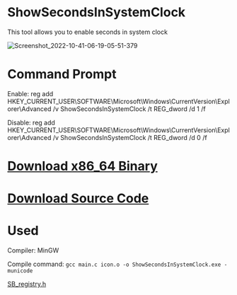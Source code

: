 # ShowSecondsInSystemClock
This tool allows you to enable seconds in system clock

![Screenshot_2022-10-41-06-19-05-51-379](https://user-images.githubusercontent.com/89962566/194375329-ca99c25e-7967-4294-a770-b9041b7ae117.png)

# Command Prompt
Enable: reg add HKEY_CURRENT_USER\SOFTWARE\Microsoft\Windows\CurrentVersion\Explorer\Advanced /v ShowSecondsInSystemClock /t REG_dword /d 1 /f

Disable: reg add HKEY_CURRENT_USER\SOFTWARE\Microsoft\Windows\CurrentVersion\Explorer\Advanced /v ShowSecondsInSystemClock /t REG_dword /d 0 /f

# [Download x86_64 Binary](https://github.com/Svyatik-Bak/ShowSecondsInSystemClock/releases/download/1.3/ShowSecondsInSystemClock.exe)
# [Download Source Code](https://github.com/Svyatik-Bak/ShowSecondsInSystemClock/archive/refs/tags/1.2.zip)

# Used
Compiler: MinGW

Compile command: ```gcc main.c icon.o -o ShowSecondsInSystemClock.exe -municode```

[SB_registry.h](https://github.com/Svyatik-Bak/SB_registry.h)
